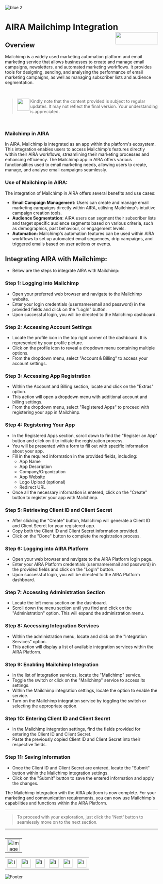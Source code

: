 ![blue 2](https://github.com/airacommunity/AIRA-User-Guide/assets/153823636/d8d04150-3b32-4b48-8485-07dc3c67fbaa)
# AIRA Mailchimp Integration <img align="right" width="140" height="40" src="https://github.com/airacommunity/AIRA-User-Guide-Images/blob/main/ARIA%20Logo%202.png?raw=true">

## Overview
Mailchimp is a widely used marketing automation platform and email marketing service that allows businesses to create and manage email campaigns, newsletters, and automated marketing workflows. It provides tools for designing, sending, and analysing the performance of email marketing campaigns, as well as managing subscriber lists and audience segmentation.

<br>

> <img align="left" width="40" height="40" src="https://github.com/airacommunity/AIRA-User-Guide-Images/blob/main/Icon-Warning.png?raw=true"> Kindly note that the content provided is subject to regular updates. It may not reflect the final version. Your understanding is appreciated.

<br>

### Mailchimp in AIRA
In AIRA, Mailchimp is integrated as an app within the platform's ecosystem. This integration enables users to access Mailchimp's features directly within their AIRA workflows, streamlining their marketing processes and enhancing efficiency. The Mailchimp app in AIRA offers various functionalities used to email marketing needs, allowing users to create, manage, and analyse email campaigns seamlessly.

### Use of Mailchimp in AIRA:
The integration of Mailchimp in AIRA offers several benefits and use cases:

- **Email Campaign Management:** Users can create and manage email marketing campaigns directly within AIRA, utilising Mailchimp's intuitive campaign creation tools.
- **Audience Segmentation:** AIRA users can segment their subscriber lists and target specific audience segments based on various criteria, such as demographics, past behaviour, or engagement levels.
- **Automation:** Mailchimp's automation features can be used within AIRA workflows to set up automated email sequences, drip campaigns, and triggered emails based on user actions or events.

## Integrating AIRA with Mailchimp:
- Below are the steps to integrate AIRA with Mailchimp:

### Step 1: Logging into Mailchimp
- Open your preferred web browser and navigate to the Mailchimp website.
- Enter your login credentials (username/email and password) in the provided fields and click on the "LogIn" button.
- Upon successful login, you will be directed to the Mailchimp dashboard.

### Step 2: Accessing Account Settings
- Locate the profile icon in the top right corner of the dashboard. It is represented by your profile picture.
- Click on the profile icon to reveal a dropdown menu containing multiple options.
- From the dropdown menu, select "Account & Billing" to access your account settings.

### Step 3: Accessing App Registration
- Within the Account and Billing section, locate and click on the "Extras" option.
- This action will open a dropdown menu with additional account and billing settings.
- From the dropdown menu, select "Registered Apps" to proceed with registering your app in Mailchimp.

### Step 4: Registering Your App
- In the Registered Apps section, scroll down to find the "Register an App" button and click on it to initiate the registration process.
- You will be presented with a form to fill out with specific information about your app.
- Fill in the required information in the provided fields, including:
  - App Name
  - App Description
  - Company/Organization
  - App Website
  - Logo Upload (optional)
  - Redirect URL
- Once all the necessary information is entered, click on the "Create" button to register your app with Mailchimp.


### Step 5: Retrieving Client ID and Client Secret
- After clicking the "Create" button, Mailchimp will generate a Client ID and Client Secret for your registered app.
- Copy both the Client ID and Client Secret information provided.
- Click on the "Done" button to complete the registration process.


### Step 6: Logging into AIRA Platform
- Open your web browser and navigate to the AIRA Platform login page.
- Enter your AIRA Platform credentials (username/email and password) in the provided fields and click on the "LogIn" button.
- Upon successful login, you will be directed to the AIRA Platform dashboard.

### Step 7: Accessing Administration Section
- Locate the left menu section on the dashboard.
- Scroll down the menu section until you find and click on the "Administration" option. This will expand the administration menu.

### Step 8: Accessing Integration Services
- Within the administration menu, locate and click on the "Integration Services" option.
- This action will display a list of available integration services within the AIRA Platform.

### Step 9: Enabling Mailchimp Integration
- In the list of integration services, locate the "Mailchimp" service.
- Toggle the switch or click on the "Mailchimp" service to access its settings.
- Within the Mailchimp integration settings, locate the option to enable the service.
- Turn on the Mailchimp integration service by toggling the switch or selecting the appropriate option.


### Step 10: Entering Client ID and Client Secret
- In the Mailchimp integration settings, find the fields provided for entering the Client ID and Client Secret.
- Paste the previously copied Client ID and Client Secret into their respective fields.

### Step 11: Saving Information
- Once the Client ID and Client Secret are entered, locate the "Submit"  button within the Mailchimp integration settings.
- Click on the "Submit" button to save the entered information and apply the changes.


The Mailchimp integration with the AIRA platform is now complete. For your marketing and communication requirements, you can now use Mailchimp's capabilities and functions within the AIRA Platform.

----

> To proceed with your exploration, just click the 'Next' button to seamlessly move on to the next section.

---

<table align="right" border="0">
    <tr>
      <td align="center"><a href="https://github.com/airacommunity/AIRA-User-Guide/blob/main/N.2%20Google%20Configuration.md"><img src="https://github.com/airacommunity/AIRA-User-Guide-Images/blob/main/icon-previous.png" alt="Image 5" width="40" height="40"></a></td>
    </tr>
</table>

<br>
<br>
<br>

<table border="0" align="center">
  <tr>
    <td align="center"><a href="https://aira.fr/"><img src="https://github.com/airacommunity/AIRA-User-Guide-Images/blob/main/icon-website.png?raw=true" alt="Image 5" width="30" height="30"></a></td>
    <td><a href="https://www.linkedin.com/company/aira-rpa/"><img src="https://github.com/airacommunity/AIRA-User-Guide-Images/blob/main/icon%20-%20linkedin.png?raw=true" alt="Image 1" width="30" height="30"></a></td>
    <td><a href="https://www.instagram.com/connect_aira/"><img src="https://github.com/airacommunity/AIRA-User-Guide-Images/blob/main/icon-instagram.png?raw=true" alt="Image 2" width="30" height="30"></a></td>
    <td><a href="https://www.youtube.com/channel/UCHHCcwQrx-_19sAhu-2R4ww"><img src="https://github.com/airacommunity/AIRA-User-Guide-Images/blob/main/icon%20-%20youtube.png?raw=true" alt="Image 3" width="30" height="30"></a></td>
    <td><a href="https://twitter.com/Aira_RPA"><img src="https://github.com/airacommunity/AIRA-User-Guide-Images/blob/main/icon%20-%20twitter.png?raw=true" alt="Image 4" width="30" height="30"></a></td>
    <td><a href="mailto:connect@aira.fr"><img src="https://github.com/airacommunity/AIRA-User-Guide-Images/blob/main/icon%20-%20gmail.png?raw=true" alt="Image 6" width="30" height="30"></a></td>
  </tr>
</table>


![Footer](https://github.com/airacommunity/AIRA-User-Guide/assets/153823636/6bb25f04-ad9c-476c-b653-c3c1dac1a868)
